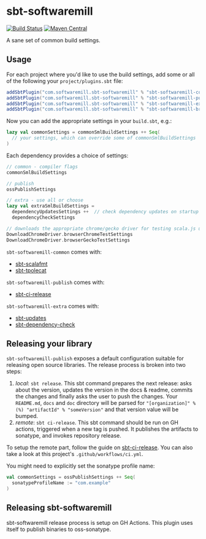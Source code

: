 # sbt-softwaremill

[![Build Status](https://travis-ci.org/softwaremill/sbt-softwaremill.svg?branch=master)](https://travis-ci.org/softwaremill/sbt-softwaremill)
[![Maven Central](https://maven-badges.herokuapp.com/maven-central/com.softwaremill.sbt-softwaremill/sbt-softwaremill-common/badge.svg)](https://maven-badges.herokuapp.com/maven-central/com.softwaremill.sbt-softwaremill/sbt-softwaremill-common)  

A sane set of common build settings.

## Usage

For each project where you'd like to use the build settings, add some or all of the following your `project/plugins.sbt`
file:

````scala
addSbtPlugin("com.softwaremill.sbt-softwaremill" % "sbt-softwaremill-common" % "2.0.1")
addSbtPlugin("com.softwaremill.sbt-softwaremill" % "sbt-softwaremill-publish" % "2.0.1")
addSbtPlugin("com.softwaremill.sbt-softwaremill" % "sbt-softwaremill-extra" % "2.0.1")
addSbtPlugin("com.softwaremill.sbt-softwaremill" % "sbt-softwaremill-browser-test-js" % "2.0.1")
````

Now you can add the appropriate settings in your `build.sbt`, e.g.:

````scala
lazy val commonSettings = commonSmlBuildSettings ++ Seq(
  // your settings, which can override some of commonSmlBuildSettings
) 
````

Each dependency provides a choice of settings:

````scala
// common - compiler flags
commonSmlBuildSettings

// publish
ossPublishSettings

// extra - use all or choose
lazy val extraSmlBuildSettings =
  dependencyUpdatesSettings ++  // check dependency updates on startup (max once per 12h)
  dependencyCheckSettings

// downloads the appropriate chrome/gecko driver for testing scala.js using scalajs-env-selenium and sets the jsenv
DownloadChromeDriver.browserChromeTestSettings
DownloadChromeDriver.browserGeckoTestSettings 
````

`sbt-softwaremill-common` comes with:
- [sbt-scalafmt](https://scalameta.org/scalafmt/docs/installation.html)
- [sbt-tpolecat](https://github.com/DavidGregory084/sbt-tpolecat)

`sbt-softwaremill-publish` comes with:
- [sbt-ci-release](https://github.com/olafurpg/sbt-ci-release)

`sbt-softwaremill-extra` comes with:
- [sbt-updates](https://github.com/rtimush/sbt-updates)
- [sbt-dependency-check](https://github.com/albuch/sbt-dependency-check)

## Releasing your library

`sbt-softwaremill-publish` exposes a default configuration suitable for releasing open source libraries.
The release process is broken into two steps:

1. *local*: `sbt release`. This sbt command prepares the next release: asks about the version, updates the version
   in the docs & readme, commits the changes and finally asks the user to push the changes. Your `README.md`, 
   `docs` and `doc` directory will be parsed for `"[organization]" %(%) "artifactId" % "someVersion"` and that 
   version value will be bumped.
2. *remote*: `sbt ci-release`. This sbt command should be run on GH actions, triggered when a new tag is pushed. It
   publishes the artifacts to sonatype, and invokes repository release.
   
To setup the remote part, follow the guide on [sbt-ci-release](https://github.com/olafurpg/sbt-ci-release). You can
also take a look at this project's `.github/workflows/ci.yml`.

You might need to explicitly set the sonatype profile name:

```scala
val commonSettings = ossPublishSettings ++ Seq(
  sonatypeProfileName := "com.example"
)
```

## Releasing sbt-softwaremill

sbt-softwaremill release process is setup on GH Actions. This plugin uses itself to publish binaries to oss-sonatype.
